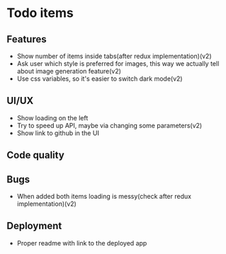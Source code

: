 # Todo items

## Features
* Show number of items inside tabs(after redux implementation)(v2)
* Ask user which style is preferred for images, this way we actually tell about image generation feature(v2)
* Use css variables, so it's easier to switch dark mode(v2)

## UI/UX
* Show loading on the left
* Try to speed up API, maybe via changing some parameters(v2)
* Show link to github in the UI

## Code quality

## Bugs
* When added both items loading is messy(check after redux implementation)(v2)

## Deployment
* Proper readme with link to the deployed app